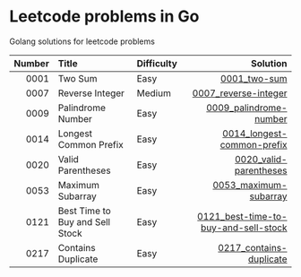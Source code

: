 # Leetcode problems in Go
Golang solutions for leetcode problems 

|Number|Title|Difficulty|Solution|
|-----:|:----|:---------|-------:|
|0001|Two Sum|Easy|[0001_two-sum](0001_two-sum)|
|0007|Reverse Integer|Medium|[0007_reverse-integer](0007_reverse-integer)|
|0009|Palindrome Number|Easy|[0009_palindrome-number](0009_palindrome-number)|
|0014|Longest Common Prefix|Easy|[0014_longest-common-prefix](0014_longest-common-prefix)|
|0020|Valid Parentheses|Easy|[0020_valid-parentheses](0020_valid-parentheses)|
|0053|Maximum Subarray|Easy|[0053_maximum-subarray](0053_maximum-subarray)|
|0121|Best Time to Buy and Sell Stock|Easy|[0121_best-time-to-buy-and-sell-stock](0121_best-time-to-buy-and-sell-stock)|
|0217|Contains Duplicate|Easy|[0217_contains-duplicate](0217_contains-duplicate)|